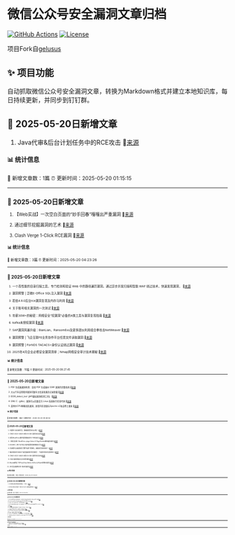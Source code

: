 # 微信公众号安全漏洞文章归档

[![GitHub Actions](https://github.com/gelusus/wxvl/actions/workflows/update_today.yml/badge.svg)](https://github.com/gelusus/wxvl/actions)
[![License](https://img.shields.io/badge/license-MIT-blue.svg)](LICENSE)

项目Fork自[gelusus](https://github.com/gelusus/wxvl)

## ✨ 项目功能

自动抓取微信公众号安全漏洞文章，转换为Markdown格式并建立本地知识库，每日持续更新，并同步到钉钉群。



## 📢 2025-05-20日新增文章

1. Java代审&后台计划任务中的RCE攻击 🔗[来源](https://mp.weixin.qq.com/s?__biz=MzkyNjcyODI1OA==&mid=2247484765&idx=1&sn=b9a2b63ae4870eaa17509553d1d15a2a)

#### 📊 统计信息
<small>📝 新增文章数：1篇
⏰ 更新时间：2025-05-20 01:15:15<small>

---


## 📢 2025-05-20日新增文章

1. 【Web实战】一次空白页面的“妙手回春”嘎嘎出严重漏洞 🔗[来源](https://mp.weixin.qq.com/s?__biz=MzkxNzY5MTg1Ng==&mid=2247487577&idx=4&sn=2b3bbda702b95680bb8469041a55a91f)

2. 通过细节挖掘漏洞的艺术 🔗[来源](https://mp.weixin.qq.com/s?__biz=MzkxNzY5MTg1Ng==&mid=2247487577&idx=6&sn=0d1f02515f463f5488a8ace5e841d877)

3. Clash Verge 1-Click RCE漏洞 🔗[来源](https://mp.weixin.qq.com/s?__biz=MzkzOTIwOTkxMQ==&mid=2247484065&idx=1&sn=80efa6ce84afb40f4fbefc74569e4e41)

#### 📊 统计信息
<small>📝 新增文章数：3篇
⏰ 更新时间：2025-05-20 04:23:26<small>

---


## 📢 2025-05-20日新增文章

1. 一个高性能的目录扫描工具，专门检测和验证 Web 中的路径遍历漏洞。通过异步并发扫描和智能 WAF 绕过技术，快速发现漏洞， 🔗[来源](https://mp.weixin.qq.com/s?__biz=Mzk0ODM0NDIxNQ==&mid=2247494312&idx=1&sn=fae73d6e67898ee15bb7fb2ba7df7b11)

2. 漏洞预警 | 泛微E-Office SQL注入漏洞 🔗[来源](https://mp.weixin.qq.com/s?__biz=MzkwMTQ0NDA1NQ==&mid=2247493169&idx=2&sn=7541877a92fcd02d5022cd061a332eb4)

3. 若依4.8.0后台rce漏洞复现及内存马利用 🔗[来源](https://mp.weixin.qq.com/s?__biz=MzkzNDI5NjEzMQ==&mid=2247484612&idx=1&sn=9ad84b9e19875df2e023e58224b89502)

4. 关于账号相关漏洞的一次测试 🔗[来源](https://mp.weixin.qq.com/s?__biz=MzkwODc1NTgyMg==&mid=2247485139&idx=1&sn=3539268a1eb3de11e87f268ebedcbd11)

5. 年薪30W+的秘密：网络安全"挖漏洞"必备的4类工具与漏洞复现指南 🔗[来源](https://mp.weixin.qq.com/s?__biz=Mzg4NTg5MDQ0OA==&mid=2247487935&idx=1&sn=0fd72220a31b600e0c52b18be2d3e2eb)

6. kafka未授权漏洞 🔗[来源](https://mp.weixin.qq.com/s?__biz=Mzg2MzkwNDU1Mw==&mid=2247485691&idx=1&sn=c6cdd8256b68d350a4402fa121501d81)

7. SAP漏洞风暴升级：BianLian、RansomExx及更多团伙利用组合拳攻击NetWeaver 🔗[来源](https://mp.weixin.qq.com/s?__biz=MzA4NTY4MjAyMQ==&mid=2447900559&idx=1&sn=0a7c9fe1e7debd1234cb5693b067a809)

8. 漏洞预警 | 飞企互联FE业务协作平台任意文件读取漏洞 🔗[来源](https://mp.weixin.qq.com/s?__biz=MzkwMTQ0NDA1NQ==&mid=2247493169&idx=3&sn=3651274bf140c0b87299a7ee5ced3a89)

9. 漏洞预警 | FortiOS TACACS+身份认证绕过漏洞 🔗[来源](https://mp.weixin.qq.com/s?__biz=MzkwMTQ0NDA1NQ==&mid=2247493169&idx=1&sn=c05c9a489dc07f3b2ddfdd8da6607b89)

10. 2025年4月企业必修安全漏洞清单；Nmap网络安全审计技术揭秘 🔗[来源](https://mp.weixin.qq.com/s?__biz=MjM5OTk4MDE2MA==&mid=2655279355&idx=1&sn=48be8d46daba1f043071df066861692a)

#### 📊 统计信息
<small>📝 新增文章数：10篇
⏰ 更新时间：2025-05-20 08:27:45<small>

---


## 📢 2025-05-20日新增文章

1. PDF 生成器漏洞利用：查找 PDF 生成器中 SSRF 漏洞的完整指南 🔗[来源](https://mp.weixin.qq.com/s?__biz=MzI0MTUwMjQ5Nw==&mid=2247488386&idx=1&sn=b9796901565c32f9f5e18643c53c5977)

2. 大众汽车应用程序漏洞可致车主信息和服务记录泄露 🔗[来源](https://mp.weixin.qq.com/s?__biz=MzI2NzAwOTg4NQ==&mid=2649795151&idx=2&sn=fbe72b2822bdbe8de6113691b2162b1b)

3. IDOR_detect_tool【API越权漏洞检测工具】 🔗[来源](https://mp.weixin.qq.com/s?__biz=MzkyNzIxMjM3Mg==&mid=2247490386&idx=1&sn=69a3eb83c41266c5d0ebd2e3c0558e2e)

4. GNU C（glibc）漏洞可以在数百万 Linux 系统执行任意代码 🔗[来源](https://mp.weixin.qq.com/s?__biz=MzI2NzAwOTg4NQ==&mid=2649795151&idx=3&sn=293aecf04fcabee81298a4fbcda70c1f)

5. 英特尔CPU再曝高危漏洞，新型内存泄漏与Spectre v2攻击卷土重来 🔗[来源](https://mp.weixin.qq.com/s?__biz=MzU0MjE2Mjk3Ng==&mid=2247489110&idx=1&sn=bd7f08bd623117ea3652505c80ba5da9)

#### 📊 统计信息
<small>📝 新增文章数：5篇
⏰ 更新时间：2025-05-20 09:46:52<small>

---


## 📢 2025-05-20日新增文章

1. 印度阿三安全研究员，欺骗漏洞赏金全过程！ 🔗[来源](https://mp.weixin.qq.com/s?__biz=MzIyMDEzMTA2MQ==&mid=2651168480&idx=1&sn=50dcda92c002bd51ea2737f3532de5c6)

2. CNVD-2023-04620 金和 OA XXE 漏洞分析复现 🔗[来源](https://mp.weixin.qq.com/s?__biz=Mzg2NDcwNjkzNw==&mid=2247487511&idx=1&sn=26c6c9c168d84586c8478f7b2dedd2d1)

3. 高危WordPress插件漏洞威胁超1万个网站安全 🔗[来源](https://mp.weixin.qq.com/s?__biz=MzAxMjE3ODU3MQ==&mid=2650610809&idx=3&sn=d60cac29d0d8c32877b922b55df29182)

4. 【成功复现】WordPress plugin Kubio AI Page Builder路径遍历漏洞 🔗[来源](https://mp.weixin.qq.com/s?__biz=MzU2NDgzOTQzNw==&mid=2247503311&idx=1&sn=17cd63a2dc5bb1c0a1bbcf1dc7d0fd9a)

5. EDUSRC | 两个证书站小程序漏洞挖掘思路及方法 🔗[来源](https://mp.weixin.qq.com/s?__biz=MzUyODkwNDIyMg==&mid=2247550119&idx=1&sn=c25a8b23e5ef7622e645d208c419b59f)

6. 文末赠书|当漏洞成为“数字战争”的弹药，谁能改写攻防规则？ 🔗[来源](https://mp.weixin.qq.com/s?__biz=MzAxMjE3ODU3MQ==&mid=2650610809&idx=2&sn=186c2134c645104b6d44da9bb54bd25e)

7. 微步再获评CNNVD“高质量漏洞优秀贡献奖”、“年度优秀技术支撑单位” 🔗[来源](https://mp.weixin.qq.com/s?__biz=MzI5NjA0NjI5MQ==&mid=2650183840&idx=2&sn=0af114301702b4ae7a8abbb1292f6b31)

8. CNVD-2023-04620 金和 OA XXE 漏洞分析复现 🔗[来源](https://mp.weixin.qq.com/s?__biz=MzU3MDg2NDI4OA==&mid=2247491153&idx=1&sn=b45e5f6c7bba1d0d1d9a973478640211)

9. CNVD漏洞周报2025年第18期 🔗[来源](https://mp.weixin.qq.com/s?__biz=MzIwNDk0MDgxMw==&mid=2247499864&idx=1&sn=0ac97ac6631f4bed37dc9d65de527d8d)

10. Mozilla修复了在Pwn2Own Berlin 2025上公开演示的零日漏洞 🔗[来源](https://mp.weixin.qq.com/s?__biz=Mzg3OTc0NDcyNQ==&mid=2247493874&idx=1&sn=66206ef8b1b21a6d4d0f75b5f2bb1e87)

11. SRC实战案例分享-验证码漏洞 🔗[来源](https://mp.weixin.qq.com/s?__biz=MzkyNzM2MjM0OQ==&mid=2247496619&idx=1&sn=cef5546181d6f6ba22d6e75da46caf4d)

#### 📊 统计信息
<small>📝 新增文章数：11篇
⏰ 更新时间：2025-05-20 12:26:23<small>

---


## 📢 2025-05-20日新增文章

1. 2025攻防演练必修高危漏洞集合（1.0版） 🔗[来源](https://mp.weixin.qq.com/s?__biz=MzIwMjcyNzA5Mw==&mid=2247495058&idx=1&sn=9ba60513d1aedc46385f088671127de5)

2. GitHub 坟场又添新魂？‘data-cve-poc’ 这把铁锹想挖啥？ 🔗[来源](https://mp.weixin.qq.com/s?__biz=MzU3MjczNzA1Ng==&mid=2247497394&idx=2&sn=6afa5a1d01e022c60b0560e63bb5013c)

#### 📊 统计信息
<small>📝 新增文章数：2篇
⏰ 更新时间：2025-05-20 16:29:35<small>

---


## 📢 2025-05-20日新增文章

1. 安全动态回顾|65款违法违规收集使用个人信息的移动应用被通报 微软5月补丁星期二修复72个漏洞 🔗[来源](https://mp.weixin.qq.com/s?__biz=MzI0MDY1MDU4MQ==&mid=2247582421&idx=2&sn=4d652cfed9e7b0c3f05bb935d717f71f)

2. Ghost Route 检测 Next JS 中间件绕过漏洞 (CVE-2025-29927) 的攻击 🔗[来源](https://mp.weixin.qq.com/s?__biz=Mzg2NTk4MTE1MQ==&mid=2247487438&idx=1&sn=ef49a682ff862cf1972a2c7917274ba1)

3. 行业实践｜电力行业数字化转型，应用风险漏洞谁来防？ 🔗[来源](https://mp.weixin.qq.com/s?__biz=MjM5NzE0NTIxMg==&mid=2651135729&idx=1&sn=d51040d6c10c0666031d7f8dcaf25fb4)

4. 大众汽车应用程序再曝安全漏洞，泄露车主敏感信息；410GB TeleMessage泄露数据被DDoSecrets收录 | 牛览 🔗[来源](https://mp.weixin.qq.com/s?__biz=MjM5Njc3NjM4MA==&mid=2651136902&idx=2&sn=5c62a5d8b7822d419bd155094dfa73a3)

5. RCE 🔗[来源](https://mp.weixin.qq.com/s?__biz=MzIzMTIzNTM0MA==&mid=2247497628&idx=1&sn=61a9e680026304bda5658427d781b52b)

6. HackProve国际漏洞狂飙赛来袭！奖金翻倍、积分冲榜，全球开启！ 🔗[来源](https://mp.weixin.qq.com/s?__biz=MjM5NjA0NjgyMA==&mid=2651321374&idx=1&sn=e9577cbfc42d88f3379443abc9ae10f7)

7. 【安全圈】CISA最近将Chrome漏洞标记为被积极利用 🔗[来源](https://mp.weixin.qq.com/s?__biz=MzIzMzE4NDU1OQ==&mid=2652069726&idx=4&sn=6e0326f5a7bbfaabc1fb97d20777862b)

8. ChatGPT漏洞允许攻击者在共享对话中嵌入恶意SVG与图像文件 🔗[来源](https://mp.weixin.qq.com/s?__biz=MjM5NjA0NjgyMA==&mid=2651321374&idx=3&sn=6a3bba25915e6ce2b498ef03970fc4e8)

9. Mongoose 搜索注入漏洞复现与修复 🔗[来源](https://mp.weixin.qq.com/s?__biz=MzkyNTY3Nzc3Mg==&mid=2247489854&idx=1&sn=1e0a63504777786c01f77ea4604a9551)

10. Pwn2Own 2025柏林赛落幕！29个零日漏洞曝光，百万奖金花落谁家？ 🔗[来源](https://mp.weixin.qq.com/s?__biz=MjM5NTc2MDYxMw==&mid=2458594279&idx=2&sn=bba65c83cfc13e29b1d3bcebbe562ed2)

11. 【漏洞通告】glibc静态setuid程序dlopen代码执行漏洞 (CVE-2025-4802) 🔗[来源](https://mp.weixin.qq.com/s?__biz=MzkzNzY5OTg2Ng==&mid=2247501089&idx=2&sn=1ebe4873b80d78327d69e54c096a745c)

#### 📊 统计信息
<small>📝 新增文章数：11篇
⏰ 更新时间：2025-05-20 20:45:19<small>

---


## 📢 2025-05-21日新增文章

1. 【AI漏洞预警】Infiniflow Ragflow账户接管漏洞CVE-2025-48187 🔗[来源](https://mp.weixin.qq.com/s?__biz=MzI3NzMzNzE5Ng==&mid=2247490103&idx=1&sn=432278ec94ada797568108539241ac0b)

2. 【安全圈】黑客在Pwn2Own柏林大赛中利用28个零日漏洞斩获107万美元奖金 🔗[来源](https://mp.weixin.qq.com/s?__biz=MzIzMzE4NDU1OQ==&mid=2652069726&idx=2&sn=c20c0d51d02d13694b5fc4bca2f03dd4)

#### 📊 统计信息
<small>📝 新增文章数：2篇
⏰ 更新时间：2025-05-21 00:27:34<small>

---
